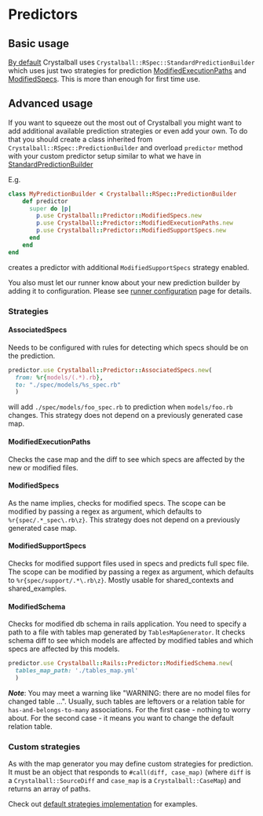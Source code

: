 # Predictors

## Basic usage

[By default](https://github.com/toptal/crystalball/blob/master/lib/crystalball/rspec/runner/configuration.rb) Crystalball uses `Crystalball::RSpec::StandardPredictionBuilder` which uses
just two strategies for prediction [ModifiedExecutionPaths](#ModifiedExecutionPaths) and [ModifiedSpecs](#ModifiedSpecs).
This is more than enough for first time use.

## Advanced usage

If you want to squeeze out the most out of Crystalball you might want to add additional available prediction strategies or even add your own.
To do that you should create a class inherited from `Crystalball::RSpec::PredictionBuilder` and overload `predictor` method with your custom predictor setup similar
to what we have in [StandardPredictionBuilder](https://github.com/toptal/crystalball/blob/master/lib/crystalball/rspec/standard_prediction_builder.rb)

E.g. 
```ruby
class MyPredictionBuilder < Crystalball::RSpec::PredictionBuilder
    def predictor
      super do |p|
        p.use Crystalball::Predictor::ModifiedSpecs.new
        p.use Crystalball::Predictor::ModifiedExecutionPaths.new
        p.use Crystalball::Predictor::ModifiedSupportSpecs.new
      end
    end
end

```
creates a predictor with additional `ModifiedSupportSpecs` strategy enabled.

You also must let our runner know about your new prediction builder by adding it to configuration. Please see [runner configuration](runner.md) page for details.

### Strategies

#### AssociatedSpecs

Needs to be configured with rules for detecting which specs should be on the prediction.
```ruby
predictor.use Crystalball::Predictor::AssociatedSpecs.new(
  from: %r{models/(.*).rb}, 
  to: "./spec/models/%s_spec.rb"
  )
```
will add `./spec/models/foo_spec.rb` to prediction when `models/foo.rb` changes.
This strategy does not depend on a previously generated case map.

#### ModifiedExecutionPaths

Checks the case map and the diff to see which specs are affected by the new or modified files.

#### ModifiedSpecs

As the name implies, checks for modified specs. The scope can be modified by passing a regex as argument, which defaults to `%r{spec/.*_spec\.rb\z}`.
This strategy does not depend on a previously generated case map.

#### ModifiedSupportSpecs

Checks for modified support files used in specs and predicts full spec file. The scope can be modified by passing a regex as argument, which defaults to `%r{spec/support/.*\.rb\z}`.
Mostly usable for shared_contexts and shared_examples.

#### ModifiedSchema

Checks for modified db schema in rails application. You need to specify a path to a file with tables map generated by `TablesMapGenerator`. It checks schema diff to see which models are affected by modified tables and which specs are affected by this models.
```ruby
predictor.use Crystalball::Rails::Predictor::ModifiedSchema.new(
  tables_map_path: './tables_map.yml'
  )
```

_**Note**_: You may meet a warning like "WARNING: there are no model files for changed table ...". Usually, such tables are leftovers or a relation table for `has-and-belongs-to-many` associations. For the first case - nothing to worry about. For the second case - it means you want to change the default relation table.

### Custom strategies

As with the map generator you may define custom strategies for prediction. It must be an object that responds to `#call(diff, case_map)` (where `diff` is a `Crystalball::SourceDiff` and `case_map` is a `Crystalball::CaseMap`) and returns an array of paths.

Check out [default strategies implementation](https://github.com/toptal/crystalball/tree/master/lib/crystalball/predictor) for examples.
